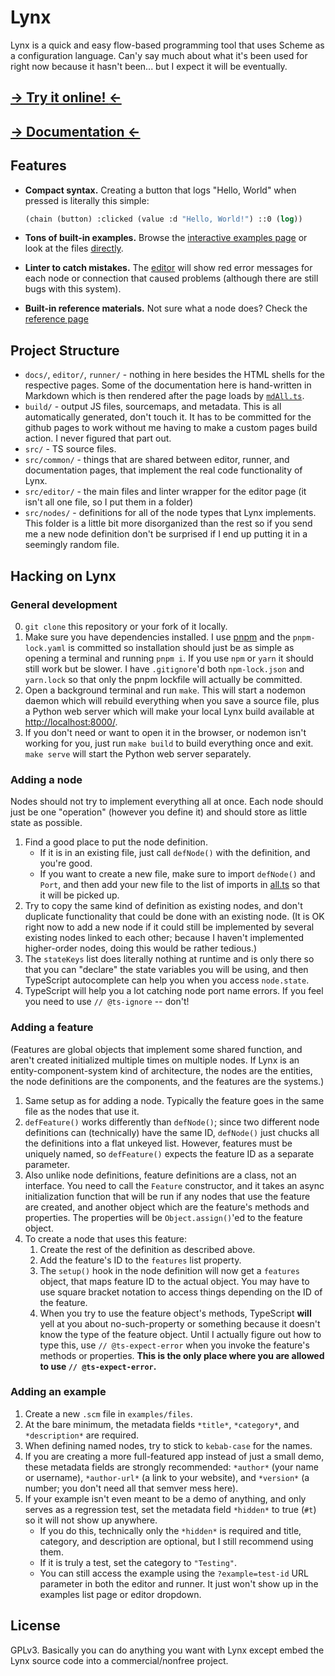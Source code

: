 # Lynx

Lynx is a quick and easy flow-based programming tool that uses Scheme as a configuration language. Can'y say much about what it's been used for right now because it hasn't been... but I expect it will be eventually.

## [**&rarr;** Try it online! **&larr;**](https://dragoncoder047.github.io/lynx)

## [**&rarr;** Documentation **&larr;**](https://dragoncoder047.github.io/lynx/docs)

## Features

* **Compact syntax.** Creating a button that logs "Hello, World" when pressed is literally this simple:

    ```scm
    (chain (button) :clicked (value :d "Hello, World!") ::0 (log))
    ```

* **Tons of built-in examples.** Browse the [interactive examples page](https://dragoncoder047.github.io/lynx/examples) or look at the files [directly](./examples/files).
* **Linter to catch mistakes.** The [editor](https://dragoncoder047.github.io/lynx/editor) will show red error messages for each node or connection that caused problems (although there are still bugs with this system).
* **Built-in reference materials.** Not sure what a node does? Check the [reference page](https://dragoncoder047.github.io/lynx/docs/reference)

## Project Structure

* `docs/`, `editor/`, `runner/` - nothing in here besides the HTML shells for the respective pages. Some of the documentation here is hand-written in Markdown which is then rendered after the page loads by [`mdAll.ts`](./mdAll.ts).
* `build/` - output JS files, sourcemaps, and metadata. This is all automatically generated, don't touch it. It has to be committed for the github pages to work without me having to make a custom pages build action. I never figured that part out.
* `src/` - TS source files.
* `src/common/` - things that are shared between editor, runner, and documentation pages, that implement the real code functionality of Lynx.
* `src/editor/` - the main files and linter wrapper for the editor page (it isn't all one file, so I put them in a folder)
* `src/nodes/` - definitions for all of the node types that Lynx implements. This folder is a little bit more disorganized than the rest so if you send me a new node definition don't be surprised if I end up putting it in a seemingly random file.

## Hacking on Lynx

### General development

0. `git clone` this repository or your fork of it locally.
1. Make sure you have dependencies installed. I use [pnpm](https://pnpm.io) and the `pnpm-lock.yaml` is committed so installation should just be as simple as opening a terminal and running `pnpm i`. If you use `npm` or `yarn` it should still work but be slower. I have `.gitignore`'d both `npm-lock.json` and `yarn.lock` so that only the pnpm lockfile will actually be committed.
2. Open a background terminal and run `make`. This will start a nodemon daemon which will rebuild everything when you save a source file, plus a Python web server which will make your local Lynx build available at <http://localhost:8000/>.
3. If you don't need or want to open it in the browser, or nodemon isn't working for you, just run `make build` to build everything once and exit. `make serve` will start the Python web server separately.

### Adding a node

Nodes should not try to implement everything all at once. Each node should just be one "operation" (however you define it) and should store as little state as possible.

1. Find a good place to put the node definition.
    * If it is in an existing file, just call `defNode()` with the definition, and you're good.
    * If you want to create a new file, make sure to import `defNode()` and `Port`, and then add your new file to the list of imports in [all.ts](./src/nodes/all.ts) so that it will be picked up.
2. Try to copy the same kind of definition as existing nodes, and don't duplicate functionality that could be done with an existing node. (It is OK right now to add a new node if it could still be implemented by several existing nodes linked to each other; because I haven't implemented higher-order nodes, doing this would be rather tedious.)
3. The `stateKeys` list does literally nothing at runtime and is only there so that you can "declare" the state variables you will be using, and then TypeScript autocomplete can help you when you access `node.state`.
4. TypeScript will help you a lot catching node port name errors. If you feel you need to use `// @ts-ignore` -- don't!

### Adding a feature

(Features are global objects that implement some shared function, and aren't created initialized multiple times on multiple nodes. If Lynx is an entity-component-system kind of architecture, the nodes are the entities, the node definitions are the components, and the features are the systems.)

1. Same setup as for adding a node. Typically the feature goes in the same file as the nodes that use it.
2. `defFeature()` works differently than `defNode()`; since two different node definitions can (technically) have the same ID, `defNode()` just chucks all the definitions into a flat unkeyed list. However, features must be uniquely named, so `defFeature()` expects the feature ID as a separate parameter.
3. Also unlike node definitions, feature definitions are a class, not an interface. You need to call the `Feature` constructor, and it takes an async initialization function that will be run if any nodes that use the feature are created, and another object which are the feature's methods and properties. The properties will be `Object.assign()`'ed to the feature object.
4. To create a node that uses this feature:
    1. Create the rest of the definition as described above.
    2. Add the feature's ID to the `features` list property.
    3. The `setup()` hook in the node definition will now get a `features` object, that maps feature ID to the actual object. You may have to use square bracket notation to access things depending on the ID of the feature.
    4. When you try to use the feature object's methods, TypeScript **will** yell at you about no-such-property or something because it doesn't know the type of the feature object. Until I actually figure out how to type this, use `// @ts-expect-error` when you invoke the feature's methods or properties. **This is the only place where you are allowed to use `// @ts-expect-error`.**

### Adding an example

1. Create a new `.scm` file in `examples/files`.
2. At the bare minimum, the metadata fields `*title*`, `*category*`, and `*description*` are required.
3. When defining named nodes, try to stick to `kebab-case` for the names.
4. If you are creating a more full-featured app instead of just a small demo, these metadata fields are strongly recommended: `*author*` (your name or username), `*author-url*` (a link to your website), and `*version*` (a number; you don't need all that semver mess here).
5. If your example isn't even meant to be a demo of anything, and only serves as a regression test, set the metadata field `*hidden*` to true (`#t`) so it will not show up anywhere.
    * If you do this, technically only the `*hidden*` is required and title, category, and description are optional, but I still recommend using them.
    * If it is truly a test, set the category to `"Testing"`.
    * You can still access the example using the `?example=test-id` URL parameter in both the editor and runner. It just won't show up in the examples list page or editor dropdown.

## License

GPLv3. Basically you can do anything you want with Lynx except embed the Lynx source code into a commercial/nonfree project.
